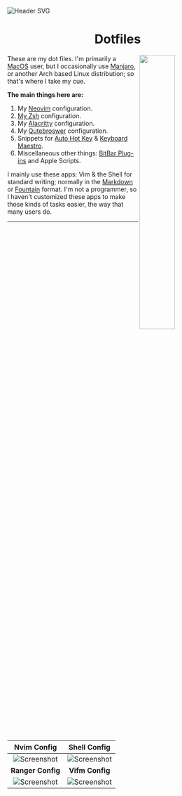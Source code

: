 ![Header SVG](https://makccr.github.io/images/github-header.svg)

<h1 align="center">Dotfiles</h1>

<img src="https://raw.githubusercontent.com/makccr/dot/master/images/shell.jpg" width="40%" align="right">

<p>These are my dot files. I'm primarily a <a href='https://www.apple.com/macos/'>MacOS</a> user, but I occasionally use <a href='https://manjaro.org/'>Manjaro</a>, or another Arch based Linux distribution; so that's where I take my cue.</p>

**The main things here are:**
1. My [Neovim](https://neovim.io/) configuration. 
2. [My Zsh](https://www.zsh.org/) configuration.
3. My [Alacritty](https://github.com/alacritty/alacritty) configuration.
4. My [Qutebroswer](https://qutebrowser.org/) configuration.
5. Snippets for [Auto Hot Key](https://www.autohotkey.com/) & [Keyboard Maestro](https://www.keyboardmaestro.com/main/). 
6. Miscellaneous other things: [BitBar Plug-ins](https://getbitbar.com/) and Apple Scripts. 

I mainly use these apps: Vim & the Shell for standard writing; normally in the [Markdown](https://www.markdownguide.org/) or [Fountain](https://fountain.io/) format. I'm not a programmer, so I haven't customized these apps to make those kinds of tasks easier, the way that many users do.

---

**Nvim Config** | **Shell Config**
:-------: | :-------:
![Screenshot](https://raw.githubusercontent.com/makccr/dot/master/images/vim.jpg) | ![Screenshot](https://raw.githubusercontent.com/makccr/dot/master/images/profile.jpg)
 **Ranger Config** | **Vifm Config**
![Screenshot](https://raw.githubusercontent.com/makccr/dot/master/images/ranger.jpg) | ![Screenshot](https://raw.githubusercontent.com/makccr/dot/master/images/vifm.jpg)

